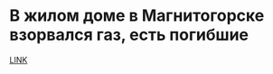 # В жилом доме в Магнитогорске взорвался газ, есть погибшие 



[LINK](https://varlamov.ru/3246439.html)